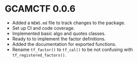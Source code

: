 # GCAMCTF 0.0.6

* Added a `NEWS.md` file to track changes to the package.
* Set up CI and code coverage.
* Implemented basic algo and quotes classes.
* Ready to to implement the factor definitions.
* Added the documentation for exported functions.
* Rename `tf_factor()` to `tf_cal()` to be not confusing with `tf_registered_factors()`.
